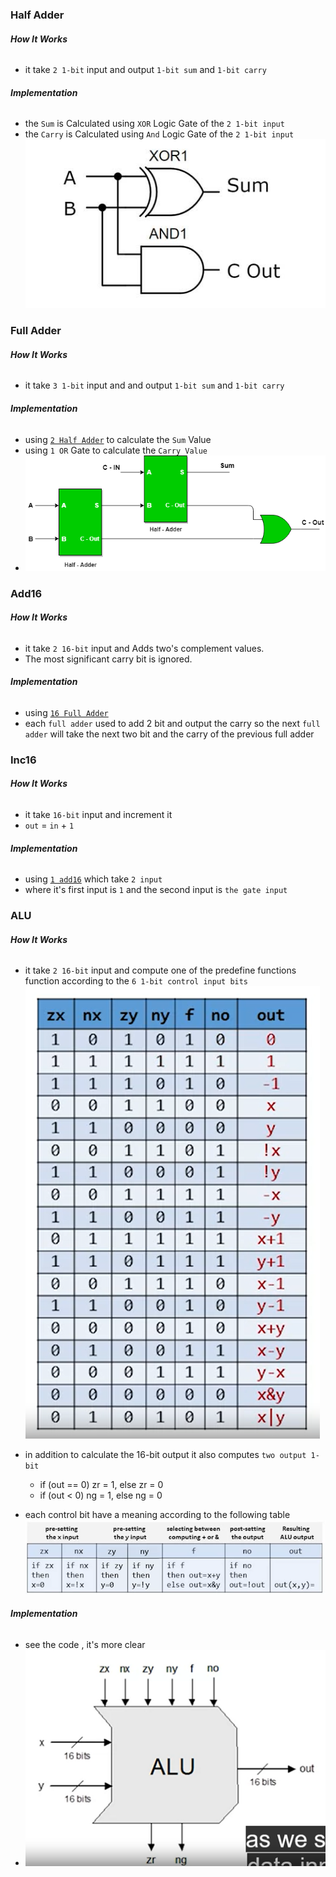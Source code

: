 ### **Half Adder**

###### **How It Works**

- it take `2 1-bit` input and output `1-bit sum` and `1-bit carry`

###### **Implementation**

- the `Sum` is Calculated using `XOR` Logic Gate of the `2 1-bit input`
- the `Carry` is Calculated using `And` Logic Gate of the `2 1-bit input`
  ![alt text](Images/half-adder-logic-gate-level-circuit-diagram.jpg)

### **Full Adder**

###### **How It Works**

- it take `3 1-bit` input and and output `1-bit sum` and `1-bit carry`

###### **Implementation**

- using [`2 Half Adder`](#half-adder) to calculate the `Sum` Value
- using `1 OR` Gate to calculate the `Carry Value`
- ![alt text](Images/4-34.png)

### **Add16**

###### **How It Works**

- it take `2 16-bit` input and Adds two's complement values.
- The most significant carry bit is ignored.

###### **Implementation**

- using [`16 Full Adder`](#full-adder)
- each `full adder` used to add 2 bit and output the carry so the next `full adder` will take the next two bit and the carry of the previous full adder

### **Inc16**

###### **How It Works**

- it take `16-bit` input and increment it
- `out` = `in` + `1`

###### **Implementation**

- using [`1 add16`](#add16) which take `2 input`
- where it's first input is `1` and the second input is `the gate input`

### **ALU**

###### **How It Works**

- it take `2 16-bit` input and compute one of the predefine functions function according to the `6 1-bit control input bits`
  ![](Images/ALU-Function.png)
- in addition to calculate the 16-bit output it also computes `two output 1-bit`

  - if (out == 0) zr = 1, else zr = 0
  - if (out < 0) ng = 1, else ng = 0

- each control bit have a meaning according to the following table
  ![alt text](Images/dd.png)

###### **Implementation**

- see the code , it's more clear
- ![alt text](Images/image.png)
